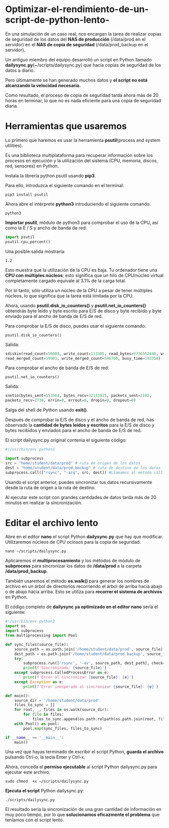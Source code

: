 # Optimizar-el-rendimiento-de-un-script-de-python-lento-

 En una simulación de un caso real,  nos encargan la tarea de realizar copias de seguridad de los datos del **NAS de producción** (/data/prod en el servidor) en el **NAS de copia de seguridad** (/data/prod_backup en el servidor). 

 
 Un antiguo miembro del equipo desarrolló un script en Python llamado **dailysync.py**(~/scripts/dailysync.py) que hacía copias de seguridad de los datos a diario. 

 
 Pero últimamente se han generado muchos datos y **el script no está alcanzando la velocidad necesaria.**
 
 
 Como resultado, el proceso de copia de seguridad tarda ahora más de 20 horas en terminar, lo que no es nada 
 eficiente para una copia de seguridad diaria.

 # Herramientas que usaremos 

Lo primero que haremos es usar la herramienta **psutil**(process and system utilities).


Es una biblioteca multiplataforma para recuperar información sobre los procesos en ejecución y la utilización del sistema (CPU, memoria, discos, red, sensores) en Python.

Instala la librería python psutil usando **pip3**.

Para ello, introduzca el siguiente comando en el terminal:

```
pip3 install psutil
```

Ahora abre el intérprete **python3** introduciendo el siguiente comando:
```
python3
```
**Importar psutil**, módulo de python3 para comprobar el uso de la CPU, así como la E / S y ancho de banda de red:
```python 
import psutil
psutil.cpu_percent()
```
Una posible salida mostraría:

```1.2```

Esto muestra que la utilización de la CPU es baja. Tu ordenador tiene una **CPU con múltiples núcleos**; esto significa que un hilo de CPU/núcleo virtual completamente cargado equivale al 3.1% de la carga total. 


Por lo tanto, sólo utiliza un núcleo de la CPU a pesar de tener múltiples núcleos, lo que significa que la tarea está limitada por la CPU.



Ahora, usando **psutil.disk_io_counters()** y **psutil.net_io_counters()** obtendrás byte leído y byte escrito para E/S de disco y byte recibido y byte enviado para el ancho de banda de E/S de red.

Para comprobar la E/S de disco, puedes usar el siguiente comando:
```
psutil.disk_io_counters()
```
Salida:

```python
sdiskio(read_count=56089, write_count=113305, read_bytes=5736552448, write_bytes=3971753984, read_time=287876, write_time=905894, 
read_merged_count=19901, write_merged_count=546700, busy_time=193358)
```

Para comprobar el ancho de banda de E/S de red:
```
psutil.net_io_counters()
```
Salida:
```python
snetio(bytes_sent=153564, bytes_recv=32133915, packets_sent=2182, 
packets_recv=2738, errin=0, errout=0, dropin=0, dropout=0)
```

Salga del shell de Python usando **exit()**.

Después de comprobar la E/S de disco y el ancho de banda de red, has observado la **cantidad de bytes leídos y escritos** para la E/S de disco y bytes recibidos y enviados para el ancho de banda de E/S de red.

El script dailysync.py original contenía el siguiente código:
```python
#!/usr/bin/env python3

import subprocess
src = "home/student/data/prod" # ruta de origen de los datos 
dest = "home/student/data/prod_backup" # ruta de destino de los datos 
subprocess.call(["rsync", "-arq", src, dest]) #Llamamos al método call del módulo subprocess para usar el comando rsync para sincronizar los datos.
```

Usando el script anterior, puedes sincronizar tus datos recursivamente desde la ruta de origen a la ruta de destino.

Al ejecutar este script con grandes cantidades de datos tarda más de 20 minutos en realizar la sincronización.

# Editar el archivo lento 

Abre en el editor **nano** el script Python **dailysync.py** que hay que modificar.
Utilizaremos núcleos de CPU ociosos para la copia de seguridad.
```
nano ~/scripts/dailysync.py
```
Aplicaremos el **multiprocesamiento** y los métodos de módulo de **subprocess** para sincronizar los datos de **/data/prod** a la carpeta **/data/prod_backup**.

También usaremos el método **os.walk()** para generar los nombres de archivo en un árbol de directorios recorriendo el árbol de arriba hacia abajo o de abajo hacia arriba. Esto se utiliza para **recorrer el sistema de archivos** en Python.


El código completo de **dailysync ya optimizado en el editor nano** sería el siguiente:
```python
#!/usr/bin/env python3
import os
import subprocess
from multiprocessing import Pool

def sync_files(source_file):
    source_path = os.path.join('/home/student/data/prod', source_file)
    dest_path = os.path.join('/home/student/data/prod_backup', source_file)
    try:
        subprocess.run(['rsync', '-av', source_path, dest_path], check=True)
        print(f'Sincronizado: {source_file}')
    except subprocess.CalledProcessError as e:
        print(f'Error al sincronizar {source_file}: {e}')
    except Exception as e:
        print(f'Error inesperado al sincronizar {source_file}: {e}')

def main():
    source_dir = '/home/student/data/prod'
    files_to_sync = []
    for root, _, files in os.walk(source_dir):
        for file in files:
            files_to_sync.append(os.path.relpath(os.path.join(root, file), source_dir))
    with Pool() as pool:
        pool.map(sync_files, files_to_sync)

if __name__ == '__main__':
    main()
```



Una vez que hayas terminado de escribir el script Python, **guarda el archivo** pulsando Ctrl-o, la tecla Enter y Ctrl-x.

Ahora, conceda el **permiso ejecutable** al script Python dailysync.py para ejecutar este archivo.
```
sudo chmod  +x ~/scripts/dailysync.py
```
**Ejecuta el script** Python dailysync.py:
```
./scripts/dailysync.py
```
El resultado sería la sincronización de una gran cantidad de información en muy poco tiempo, por lo que **solucionamos eficazmente el problema** que teníamos con el script lento.

























